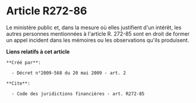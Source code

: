 # Article R272-86

Le ministère public et, dans la mesure où elles justifient d'un intérêt, les autres personnes mentionnées à l'article R.
272-85 sont en droit de former un appel incident dans les mémoires ou les observations qu'ils produisent.

**Liens relatifs à cet article**

	**Créé par**:

	  - Décret n°2009-568 du 20 mai 2009 - art. 2

	**Cite**:

	  - Code des juridictions financières - art. R272-85

